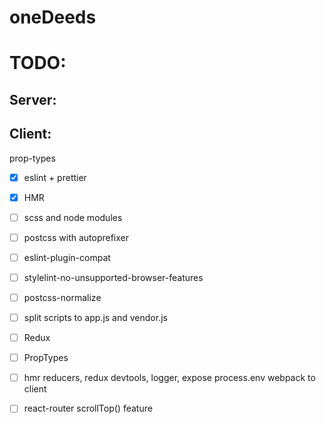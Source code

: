 # oneDeeds

# TODO:

## Server:

## Client:

prop-types

- [x] eslint + prettier

- [x] HMR

- [ ] scss and node modules

- [ ] postcss with autoprefixer

- [ ] eslint-plugin-compat

- [ ] stylelint-no-unsupported-browser-features

- [ ] postcss-normalize

- [ ] split scripts to app.js and vendor.js

- [ ] Redux

- [ ] PropTypes

- [ ] hmr reducers, redux devtools, logger, expose process.env webpack to client

- [ ] react-router scrollTop() feature
